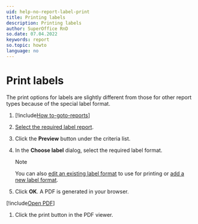 ```yaml
---
uid: help-no-report-label-print
title: Printing labels
description: Printing labels
author: SuperOffice RnD
so.date: 07.04.2022
keywords: report
so.topic: howto
language: no
---
```


# Print labels

The print options for labels are slightly different from those for other report types because of the special label format.

1. [!include[How to-goto-reports](../includes/goto-reports.md)]

1. [Select the required label report][1].

1. Click the **Preview** button under the criteria list.

1. In the **Choose label** dialog, select the required label format.

    > [!NOTE]
    > You can also [edit an existing label format][2] to use for printing or [add a new label format][3].

1. Click **OK**. A PDF is generated in your browser.

[!include[Open PDF](../includes/step-open-pdf.md)]

1. Click the print button in the PDF viewer.

<!-- Referenced links -->
[1]: ../properties.md
[2]: edit-format.md
[3]: add-format.md

<!-- Referenced images -->

